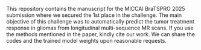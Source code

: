 This repository contains the manuscript for the MICCAI BraTSPRO 2025 submission where we secured the 1st place in the challenge. The main objective of this challenge was to automatically predict the tumor treatment response in gliomas from longitudinal multi-sequence MR scans. If you use the methods mentioned in the paper, kindly cite our work. We can share the codes and the trained model weights upon reasonable requests. 
